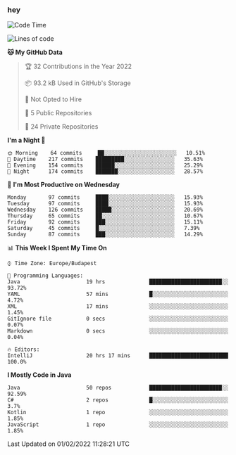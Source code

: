 ### hey

<!--START_SECTION:waka-->
![Code Time](http://img.shields.io/badge/Code%20Time-511%20hrs%2042%20mins-blue)

![Lines of code](https://img.shields.io/badge/From%20Hello%20World%20I%27ve%20Written-440%20Thousand%20lines%20of%20code-blue)

**🐱 My GitHub Data** 

> 🏆 32 Contributions in the Year 2022
 > 
> 📦 93.2 kB Used in GitHub's Storage 
 > 
> 🚫 Not Opted to Hire
 > 
> 📜 5 Public Repositories 
 > 
> 🔑 24 Private Repositories  
 > 
**I'm a Night 🦉** 

```text
🌞 Morning    64 commits     ██░░░░░░░░░░░░░░░░░░░░░░░   10.51% 
🌆 Daytime    217 commits    █████████░░░░░░░░░░░░░░░░   35.63% 
🌃 Evening    154 commits    ██████░░░░░░░░░░░░░░░░░░░   25.29% 
🌙 Night      174 commits    ███████░░░░░░░░░░░░░░░░░░   28.57%

```
📅 **I'm Most Productive on Wednesday** 

```text
Monday       97 commits     ████░░░░░░░░░░░░░░░░░░░░░   15.93% 
Tuesday      97 commits     ████░░░░░░░░░░░░░░░░░░░░░   15.93% 
Wednesday    126 commits    █████░░░░░░░░░░░░░░░░░░░░   20.69% 
Thursday     65 commits     ██░░░░░░░░░░░░░░░░░░░░░░░   10.67% 
Friday       92 commits     ███░░░░░░░░░░░░░░░░░░░░░░   15.11% 
Saturday     45 commits     █░░░░░░░░░░░░░░░░░░░░░░░░   7.39% 
Sunday       87 commits     ███░░░░░░░░░░░░░░░░░░░░░░   14.29%

```


📊 **This Week I Spent My Time On** 

```text
⌚︎ Time Zone: Europe/Budapest

💬 Programming Languages: 
Java                     19 hrs              ███████████████████████░░   93.72% 
YAML                     57 mins             █░░░░░░░░░░░░░░░░░░░░░░░░   4.72% 
XML                      17 mins             ░░░░░░░░░░░░░░░░░░░░░░░░░   1.45% 
GitIgnore file           0 secs              ░░░░░░░░░░░░░░░░░░░░░░░░░   0.07% 
Markdown                 0 secs              ░░░░░░░░░░░░░░░░░░░░░░░░░   0.04%

🔥 Editors: 
IntelliJ                 20 hrs 17 mins      █████████████████████████   100.0%

```

**I Mostly Code in Java** 

```text
Java                     50 repos            ███████████████████████░░   92.59% 
C#                       2 repos             █░░░░░░░░░░░░░░░░░░░░░░░░   3.7% 
Kotlin                   1 repo              ░░░░░░░░░░░░░░░░░░░░░░░░░   1.85% 
JavaScript               1 repo              ░░░░░░░░░░░░░░░░░░░░░░░░░   1.85%

```



 Last Updated on 01/02/2022 11:28:21 UTC
<!--END_SECTION:waka-->
